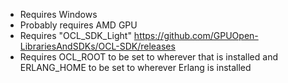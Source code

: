 - Requires Windows
- Probably requires AMD GPU
- Requires "OCL_SDK_Light" https://github.com/GPUOpen-LibrariesAndSDKs/OCL-SDK/releases
- Requires OCL_ROOT to be set to wherever that is installed and ERLANG_HOME to be set to wherever Erlang is installed
